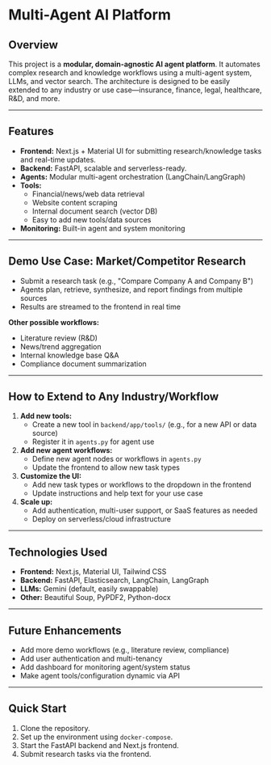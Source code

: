 # Multi-Agent AI Platform

## Overview

This project is a **modular, domain-agnostic AI agent platform**. It automates complex research and knowledge workflows using a multi-agent system, LLMs, and vector search. The architecture is designed to be easily extended to any industry or use case—insurance, finance, legal, healthcare, R&D, and more.

---

## Features

- **Frontend:** Next.js + Material UI for submitting research/knowledge tasks and real-time updates.
- **Backend:** FastAPI, scalable and serverless-ready.
- **Agents:** Modular multi-agent orchestration (LangChain/LangGraph)
- **Tools:**
  - Financial/news/web data retrieval
  - Website content scraping
  - Internal document search (vector DB)
  - Easy to add new tools/data sources
- **Monitoring:** Built-in agent and system monitoring

---

## Demo Use Case: Market/Competitor Research

- Submit a research task (e.g., "Compare Company A and Company B")
- Agents plan, retrieve, synthesize, and report findings from multiple sources
- Results are streamed to the frontend in real time

**Other possible workflows:**
- Literature review (R&D)
- News/trend aggregation
- Internal knowledge base Q&A
- Compliance document summarization

---

## How to Extend to Any Industry/Workflow

1. **Add new tools:**
   - Create a new tool in `backend/app/tools/` (e.g., for a new API or data source)
   - Register it in `agents.py` for agent use
2. **Add new agent workflows:**
   - Define new agent nodes or workflows in `agents.py`
   - Update the frontend to allow new task types
3. **Customize the UI:**
   - Add new task types or workflows to the dropdown in the frontend
   - Update instructions and help text for your use case
4. **Scale up:**
   - Add authentication, multi-user support, or SaaS features as needed
   - Deploy on serverless/cloud infrastructure

---

## Technologies Used

- **Frontend:** Next.js, Material UI, Tailwind CSS
- **Backend:** FastAPI, Elasticsearch, LangChain, LangGraph
- **LLMs:** Gemini (default, easily swappable)
- **Other:** Beautiful Soup, PyPDF2, Python-docx

---

## Future Enhancements

- Add more demo workflows (e.g., literature review, compliance)
- Add user authentication and multi-tenancy
- Add dashboard for monitoring agent/system status
- Make agent tools/configuration dynamic via API

---

## Quick Start

1. Clone the repository.
2. Set up the environment using `docker-compose`.
3. Start the FastAPI backend and Next.js frontend.
4. Submit research tasks via the frontend.
